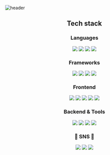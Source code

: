 ![header](https://capsule-render.vercel.app/api?type=waving&color=auto&height=300&section=header&text=Welcome&fontSize=90&animationfadeIn&fontAlignY=38&desc=Hyejin's%20GitHub%20Profile&descAlignY=51&descAlign=62)
<h2 align="center"> Tech stack </h2>
<h3 align="center"> Languages </h3>
<p align="center"> 
  <img src="https://img.shields.io/badge/python-%233776AB?style=for-the-badge&logo=python&logoColor=white">
  <img src="https://img.shields.io/badge/java-%23007396?style=for-the-badge&logo=java&logoColor=white">
  <img src="https://img.shields.io/badge/R-%23276DC3?style=for-the-badge&logo=r&logoColor=white">
  <img src="https://img.shields.io/badge/javascript-%23F7DF1E?style=for-the-badge&logo=javascript&logoColor=black">
</p>

<h3 align="center"> Frameworks </h3>
<p align="center"> 
  <img src="https://img.shields.io/badge/django-%23092E20?style=for-the-badge&logo=django&logoColor=white">
  <img src="https://img.shields.io/badge/jsp-%230E83CD?style=for-the-badge&logo=java&logoColor=white">
  <img src="https://img.shields.io/badge/spring-%236DB33F?style=for-the-badge&logo=spring&logoColor=white">
  <img src="https://img.shields.io/badge/spring%20boot-%236DB33F?style=for-the-badge&logo=springboot&logoColor=white">
</p>

<h3 align="center"> Frontend </h3>
<p align="center">
  <img src="https://img.shields.io/badge/ajax-%230A0A0A?style=for-the-badge&logo=ajax&logoColor=white">
  <img src="https://img.shields.io/badge/bootstrap-%237952B3?style=for-the-badge&logo=bootstrap&logoColor=white">
  <img src="https://img.shields.io/badge/css3-%231572B6?style=for-the-badge&logo=css3&logoColor=white">
  <img src="https://img.shields.io/badge/html5-%23E34F26?style=for-the-badge&logo=html5&logoColor=white">
  <img src="https://img.shields.io/badge/jquery-%230769AD?style=for-the-badge&logo=jquery&logoColor=white">
</p>

<h3 align="center"> Backend & Tools </h3>
<p align="center">
  <img src="https://img.shields.io/badge/mysql-%234479A1?style=for-the-badge&logo=mysql&logoColor=white">
  <img src="https://img.shields.io/badge/oracle-%23F80000?style=for-the-badge&logo=oracle&logoColor=white">
  <img src="https://img.shields.io/badge/git-%23F05032?style=for-the-badge&logo=git&logoColor=white">
  <img src="https://img.shields.io/badge/docker-%232496ED?style=for-the-badge&logo=docker&logoColor=white">
</p>

<h3 align="center"> 💌 SNS 💌 </h3>
<p align="center">
  <img src="https://img.shields.io/badge/velog-%2300C73C?style=for-the-badge&logo=velog&logoColor=white">
  <img src="https://img.shields.io/badge/gmail-%23D14836?style=for-the-badge&logo=gmail&logoColor=white">
  <img src="https://img.shields.io/badge/instagram-%23E4405F?style=for-the-badge&logo=instagram&logoColor=white">
</p>

